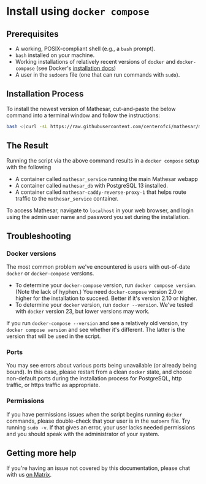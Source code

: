 # Install using `docker compose`

## Prerequisites

- A working, POSIX-compliant shell (e.g., a `bash` prompt).
- `bash` installed on your machine.
- Working installations of relatively recent versions of `docker` and `docker-compose` (see Docker's [installation docs](https://docs.docker.com/engine/install/))
- A user in the `sudoers` file (one that can run commands with `sudo`).

## Installation Process

To install the newest version of Mathesar, cut-and-paste the below command into a terminal window and follow the instructions:
```sh
bash <(curl -sL https://raw.githubusercontent.com/centerofci/mathesar/master/install.sh)
```

## The Result

Running the script via the above command results in a `docker compose` setup with the following

- A container called `mathesar_service` running the main Mathesar webapp
- A container called `mathesar_db` with PostgreSQL 13 installed.
- A container called `mathesar-caddy-reverse-proxy-1` that helps route traffic to the `mathesar_service` container.

To access Mathesar, navigate to `localhost` in your web browser, and login using the admin user name and password you set during the installation.

## Troubleshooting

### Docker versions

The most common problem we've encountered is users with out-of-date `docker` or `docker-compose` versions.

- To determine your `docker-compose` version, run `docker compose version`. (Note the lack of hyphen.) You need `docker-compose` version 2.0 or higher for the installation to succeed. Better if it's version 2.10 or higher.
- To determine your `docker` version, run `docker --version`. We've tested with `docker` version 23, but lower versions may work.

If you run `docker-compose --version` and see a relatively old version, try `docker compose version` and see whether it's different. The latter is the version that will be used in the script.

### Ports

You may see errors about various ports being unavailable (or already being bound). In this case, please restart from a clean `docker` state, and choose non-default ports during the installation process for PostgreSQL, http traffic, or https traffic as appropriate.

### Permissions

If you have permissions issues when the script begins running `docker` commands, please double-check that your user is in the `sudoers` file. Try running `sudo -v`. If that gives an error, your user lacks needed permissions and you should speak with the administrator of your system.

## Getting more help

If you're having an issue not covered by this documentation, please chat with us [on Matrix](https://matrix.to/#/#mathesar:matrix.mathesar.org).
